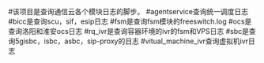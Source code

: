 #该项目是查询通信云各个模块日志的脚步。
#agentservice查询统一调度日志
#bicc是查询scu，sif，esip日志
#fsm是查询fsm模块的freeswitch.log
#ocs是查询洛阳和淮安ocs日志
#rq_ivr是查询容器环境的ivr的fsm和VPS日志
#sbc是查询5gisbc，isbc，asbc，sip-proxy的日志
#vitual_machine_ivr查询虚拟机ivr日志

